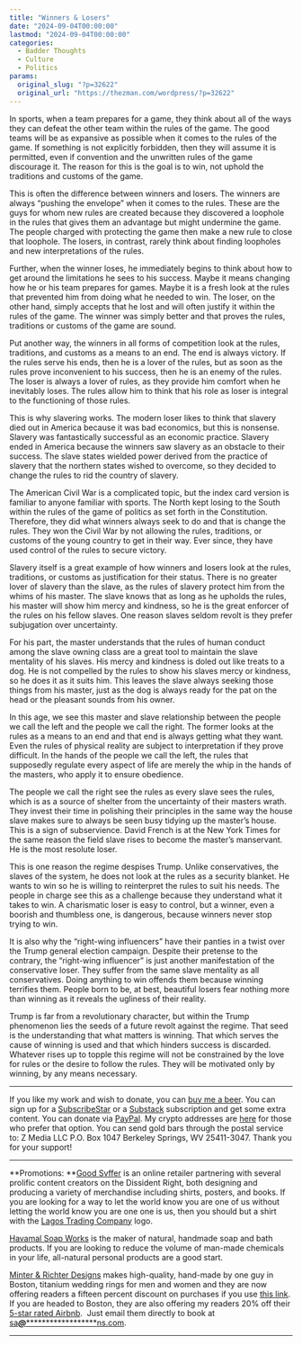 ```yaml
---
title: "Winners & Losers"
date: "2024-09-04T00:00:00"
lastmod: "2024-09-04T00:00:00"
categories:
  - Badder Thoughts
  - Culture
  - Politics
params:
  original_slug: "?p=32622"
  original_url: "https://thezman.com/wordpress/?p=32622"
---
```


In sports, when a team prepares for a game, they think about all of the
ways they can defeat the other team within the rules of the game. The
good teams will be as expansive as possible when it comes to the rules
of the game. If something is not explicitly forbidden, then they will
assume it is permitted, even if convention and the unwritten rules of
the game discourage it. The reason for this is the goal is to win, not
uphold the traditions and customs of the game.

This is often the difference between winners and losers. The winners are
always “pushing the envelope” when it comes to the rules. These are the
guys for whom new rules are created because they discovered a loophole
in the rules that gives them an advantage but might undermine the game.
The people charged with protecting the game then make a new rule to
close that loophole. The losers, in contrast, rarely think about finding
loopholes and new interpretations of the rules.

Further, when the winner loses, he immediately begins to think about how
to get around the limitations he sees to his success. Maybe it means
changing how he or his team prepares for games. Maybe it is a fresh look
at the rules that prevented him from doing what he needed to win. The
loser, on the other hand, simply accepts that he lost and will often
justify it within the rules of the game. The winner was simply better
and that proves the rules, traditions or customs of the game are sound.

Put another way, the winners in all forms of competition look at the
rules, traditions, and customs as a means to an end. The end is always
victory. If the rules serve his ends, then he is a lover of the rules,
but as soon as the rules prove inconvenient to his success, then he is
an enemy of the rules. The loser is always a lover of rules, as they
provide him comfort when he inevitably loses. The rules allow him to
think that his role as loser is integral to the functioning of those
rules.

This is why slavering works. The modern loser likes to think that
slavery died out in America because it was bad economics, but this is
nonsense. Slavery was fantastically successful as an economic practice.
Slavery ended in America because the winners saw slavery as an obstacle
to their success. The slave states wielded power derived from the
practice of slavery that the northern states wished to overcome, so they
decided to change the rules to rid the country of slavery.

The American Civil War is a complicated topic, but the index card
version is familiar to anyone familiar with sports. The North kept
losing to the South within the rules of the game of politics as set
forth in the Constitution. Therefore, they did what winners always seek
to do and that is change the rules. They won the Civil War by not
allowing the rules, traditions, or customs of the young country to get
in their way. Ever since, they have used control of the rules to secure
victory.

Slavery itself is a great example of how winners and losers look at the
rules, traditions, or customs as justification for their status. There
is no greater lover of slavery than the slave, as the rules of slavery
protect him from the whims of his master. The slave knows that as long
as he upholds the rules, his master will show him mercy and kindness, so
he is the great enforcer of the rules on his fellow slaves. One reason
slaves seldom revolt is they prefer subjugation over uncertainty.

For his part, the master understands that the rules of human conduct
among the slave owning class are a great tool to maintain the slave
mentality of his slaves. His mercy and kindness is doled out like treats
to a dog. He is not compelled by the rules to show his slaves mercy or
kindness, so he does it as it suits him. This leaves the slave always
seeking those things from his master, just as the dog is always ready
for the pat on the head or the pleasant sounds from his owner.

In this age, we see this master and slave relationship between the
people we call the left and the people we call the right. The former
looks at the rules as a means to an end and that end is always getting
what they want. Even the rules of physical reality are subject to
interpretation if they prove difficult. In the hands of the people we
call the left, the rules that supposedly regulate every aspect of life
are merely the whip in the hands of the masters, who apply it to ensure
obedience.

The people we call the right see the rules as every slave sees the
rules, which is as a source of shelter from the uncertainty of their
masters wrath. They invest their time in polishing their principles in
the same way the house slave makes sure to always be seen busy tidying
up the master’s house. This is a sign of subservience. David French is
at the New York Times for the same reason the field slave rises to
become the master’s manservant. He is the most resolute loser.

This is one reason the regime despises Trump. Unlike conservatives, the
slaves of the system, he does not look at the rules as a security
blanket. He wants to win so he is willing to reinterpret the rules to
suit his needs. The people in charge see this as a challenge because
they understand what it takes to win. A charismatic loser is easy to
control, but a winner, even a boorish and thumbless one, is dangerous,
because winners never stop trying to win.

It is also why the “right-wing influencers” have their panties in a
twist over the Trump general election campaign. Despite their pretense
to the contrary, the “right-wing influencer” is just another
manifestation of the conservative loser. They suffer from the same slave
mentality as all conservatives. Doing anything to win offends them
because winning terrifies them. People born to be, at best, beautiful
losers fear nothing more than winning as it reveals the ugliness of
their reality.

Trump is far from a revolutionary character, but within the Trump
phenomenon lies the seeds of a future revolt against the regime. That
seed is the understanding that what matters is winning. That which
serves the cause of winning is used and that which hinders success is
discarded. Whatever rises up to topple this regime will not be
constrained by the love for rules or the desire to follow the rules.
They will be motivated only by winning, by any means necessary.

------------------------------------------------------------------------

If you like my work and wish to donate, you can
<a href="https://www.buymeacoffee.com/mujolulu" rel="noopener"
target="_blank">buy me a beer</a>. You can sign up for a
<a href="https://www.subscribestar.com/the-z-blog" rel="noopener"
target="_blank">SubscribeStar</a> or a
<a href="https://thedissident.substack.com/" rel="noopener"
target="_blank">Substack</a> subscription and get some extra content.
You can donate via <a
href="https://www.paypal.com/donate/?cmd=_s-xclick&amp;hosted_button_id=UDAS2Q8JYA6CN&amp;source=url"
rel="noopener" target="_blank">PayPal</a>. My crypto addresses are
<a href="https://thezman.com/wordpress/?page_id=22713" rel="noopener"
target="_blank">here</a> for those who prefer that option. You can send
gold bars through the postal service to: Z Media LLC P.O. Box 1047
Berkeley Springs, WV 25411-3047. Thank you for your support!

------------------------------------------------------------------------

**Promotions: **<a href="https://goodsvffer.com/" rel="noopener" target="_blank">Good
Svffer</a> is an online retailer partnering with several prolific
content creators on the Dissident Right, both designing and producing a
variety of merchandise including shirts, posters, and books. If you are
looking for a way to let the world know you are one of us without
letting the world know you are one one is us, then you should but a
shirt with the
<a href="https://goodsvffer.com/products/lagos-trading-company"
rel="noopener" target="_blank">Lagos Trading Company</a> logo.

<a href="https://havamalsoapworks.com/" rel="noopener"
target="_blank">Havamal Soap Works</a> is the maker of natural, handmade
soap and bath products. If you are looking to reduce the volume of
man-made chemicals in your life, all-natural personal products are a
good start.

<a href="https://www.minterandrichterdesigns.com/"
rel="noreferrer nofollow noopener" target="_blank">Minter &amp; Richter
Designs</a> makes high-quality, hand-made by one guy in Boston, titanium
wedding rings for men and women and they are now offering readers a
fifteen percent discount on purchases if you use
<a href="https://www.minterandrichterdesigns.com/discount/ZMAN"
rel="noreferrer nofollow noopener" target="_blank">this link</a>.
<span class="highlight"><span class="colour"><span class="font"><span class="size">If
you are headed to Boston, they are also offering my readers 20% off
their <a
href="https://www.airbnb.com/users/7988017/listings?user_id=7988017&amp;s=3"
rel="noopener noreferrer" target="_blank">5-star rated Airbnb</a>.  Just
email them directly to book at
<a href="mailto:sa***@*********************ns.com"
data-original-string="dh29TSXpMgmBTFETGiNnDA==cb7VDSURaft4LWGvBUqN/ru1BnOAnak0VYML2AM4IrcGyzqBHox5zibHLoL2WGTympB"><span
class="apbct-email-encoder"
data-original-string="zh8uyBeooFxisG/kURaPCQ==cb7JoKVapAY4zkq8nrOEPFTwE1csOi3h8f/uSSBze79O14HkOpKZyb+t4e60MOc+Ohf"
title="This contact has been encoded by Anti-Spam by CleanTalk. Click to decode. To finish the decoding make sure that JavaScript is enabled in your browser.">sa<span
class="apbct-blur">***</span>@<span
class="apbct-blur">*********************</span>ns.com</span></a>.</span></span></span></span>

------------------------------------------------------------------------

